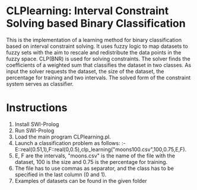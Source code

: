 # CLPlearning: Interval Constraint Solving based Binary Classification

This is the implementation of a learning method for binary classification based on interval constraint solving. 
It uses fuzzy logic to map datasets to fuzzy sets with the aim to rescale and redistribute the data points in the fuzzy space.
CLP(BNR) is used for solving constraints. 
The solver finds the coefficients of a weighted sum that classifies the dataset in two classes.
As input the solver requests the dataset, the size of the dataset, the percentage for training and two intervals.
The solved form of the constraint system serves as classifier. 

# Instructions
1. Install SWI-Prolog
2. Run SWI-Prolog
3. Load the main program CLPlearning.pl.
4. Launch a classification problem as follows:
    :- E::real(0.51,1),F::real(0,0.5),clp_learning("moons100.csv",100,0.75,E,F).
5. E, F are the intervals, "moons.csv" is the name of the file with the dataset, 100 is the size and 0.75 is the percentage for training.
6. The file has to use commas as separator, and the class has to be specified in the last column (0 and 1).
7. Examples of datasets can be found in the given folder
